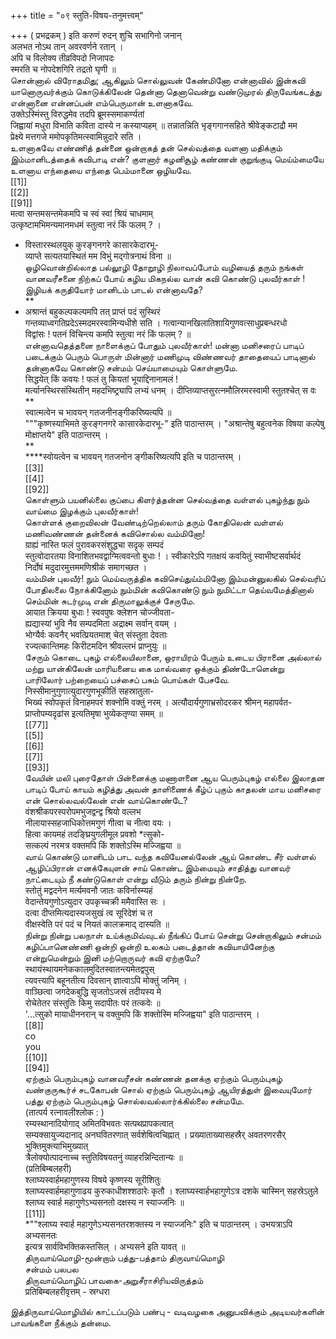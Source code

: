 +++
title = "०९ स्तुति-विषय-तनुमत्त्वम्"

+++
( प्रभद्रकम् ) इति करुणं रुदन् शुचि सभागिनो जनान्   
अलभत नोऽथ तान् अवरवर्णने रतान् ।   
अपि च विलोक्य तीव्रविपदो निजापदः   
स्मरति च नोपदेशगिरि तद्रतो घृणी ॥   
சொன்னால் விரோதமிது; ஆகிலும் சொல்லுவன் கேண்மினோ என்னாவில் இன்கவி யானொருவர்க்கும் கொடுக்கிலேன் தென்னா தெனாவென்று வண்டுமுரல் திருவேங்கடத்து என்னானை என்னப்பன் எம்பெருமான் உளனாகவே.   
उक्तेऽस्मिंस्तु विरुद्धमेव तदपि ब्रूमस्समाकर्ण्यतां   
जिह्वायां मधुरा विभाति कविता दास्ये न कस्याप्यहम् ॥ तन्नातन्निति भृङ्गगानसहिते श्रीवेङ्कटाद्रौ मम   
प्रेक्ष्ये मत्तगजे ममोपकृतिमत्स्वामिन्नुदारे सति ।   
உளனாகவே எண்ணித் தன்னை ஒன்றாகத் தன் செல்வத்தை வளனா மதிக்கும் இம்மானிடத்தைக் கவிபாடி என்? குளனார் கழனிசூழ் கண்ணன் குறுங்குடி மெய்ம்மையே உளனாய எந்தையை எந்தை பெம்மானை ஒழியவே.   
[[1]]  
[[2]]  
[[91]]  
मत्वा सन्तमसन्तमेकमपि च स्वं स्वां श्रियं चाधमाम्   
उत्कृष्टामभिमन्यमानमधमं स्तुत्वा नरं किं फलम् ? ।   
* विस्तारस्थलयुक् कुरङ्गनगरे कासारकेदारभू-   
व्याप्ते सत्यतयास्थितं मम विभुं मद्गोत्रनाथं विना ॥   
ஒழிவொன்றில்லாத பல்லூழி தோறூழி நிலாவப்போம் வழியைத் தரும் நங்கள் வானவரீசனை நிற்கப் போய் கழிய மிகநல்ல வான் கவி கொண்டு புலவீர்காள் ! இழியக் கருதியோர் மானிடம் பாடல் என்னாவதே?   
**   
* अश्रान्तं बहुकल्पकल्पमपि तत् प्राप्तं पदं सुस्थिरं   
गन्तव्याध्वगतिप्रदेऽस्मदमरस्वामिन्यधीशे सति । गत्वान्यानखिलातिशायिगुणवत्साधुप्रबन्धरधो   
विद्वांसः ! पतनं विचिन्त्य कमपि स्तुत्वा नरं किं फलम् ? ॥   
என்னாவதெத்தனை நாளைக்குப் போதும் புலவீர்காள்! மன்னா மனிசரைப் பாடிப் படைக்கும் பெரும் பொருள் மின்னார் மணிமுடி விண்ணவர் தாதையைப் பாடினால் தன்னாகவே கொண்டு சன்மம் செய்யாமையும் கொள்ளுமே.   
सिद्धयेत् किं कवयः ! फलं तु कियतां भूयाद्दिनानामलं !   
मर्त्यानस्थिरसंस्थितीन् महदभिष्ट्र्यापि लभ्यं धनम् । दीप्तिव्याप्तसुरत्नमौलिरमरस्वामी स्तुतश्चेत् स वः   
**   
स्वात्मत्वेन च भावयन् गतजनीनङ्गीकरिष्यत्यपि ॥   
"""कृष्णस्याभिमते कुरङ्गनगरे कासारकेदारभू-" इति पाठान्तरम् । "अश्रान्तेषु बहुत्वनेक विषया कल्पेषु मोक्षाप्तये" इति पाठान्तरम् ।   
**   
****स्वोयत्वेन च भावयन् गतजनोन ङ्गीकरिष्यत्यपि इति च पाठान्तरम् ।   
[[3]]  
[[4]]  
[[92]]  
கொள்ளும் பயனில்லை குப்பை கிளர்த்தன்ன செல்வத்தை வள்ளல் புகழ்ந்து நும் வாய்மை இழக்கும் புலவீர்காள்!   
கொள்ளக் குறைவிலன் வேண்டிற்றெல்லாம் தரும் கோதிலென் வள்ளல் மணிவண்ணன் தன்னைக் கவிசொல்ல வம்மினோ!   
ग्राह्यं नास्ति फलं पुरावकरसंशुद्धचा सदृक् सम्पदं   
स्तुत्वोदारतया विनाशितभवद्वाग्मित्ववन्तो बुधाः ! । स्वीकारेऽपि गतक्षयं कवयितुं स्वाभीष्टसर्वार्थदं   
निर्दोषं मदुदारमुत्तममणिश्रीकं समागच्छत ।   
வம்மின் புலவீர்! நும் மெய்வருத்திக கவிசெய்துய்ம்மினோ இம்மன்னுலகில் செல்வரிப் போதிலலை நோக்கினோம் நும்மின் கவிகொண்டு நும் நுமிட்டா தெய்வமேத்தினால் செம்மின் சுடர்முடி என் திருமாலுக்குச் சேருமே.   
आयात क्रियया बुधाः ! स्ववपुषः क्लेशन चोज्जीवता-   
ह्यद्यास्यां भुवि नैव सम्पदमिता अद्राक्ष्म सर्वान् वयम् ।   
भोग्यैर्वः कवनैर् भवत्प्रियतमाश् चेत् संस्तुता देवताः   
रज्यत्कान्तिमहः किरीटमदिन श्रीवल्लभं प्राप्नुयुः ॥   
சேரும் கொடை புகழ் எல்லையிலானை, ஒராயிரம் பேரும் உடைய பிரானை அல்லால் மற்று யான்கிலேன் மாரியனைய கை மால்வரை ஒக்கும் திண்டோளென்று   
பாரிலோர் பற்றையைப் பச்சைப் பசும் பொய்கள் பேசவே.   
निस्सीमानुगुणात्युदारगुणभूकीतिं सहस्रातुला-   
भिख्यं स्वोपकृतं विनाहमपरं शक्नोमि वक्तुं नरम् । अत्यौदार्यगुणाभ्रसोदरकर श्रीमन् महापर्वत-   
प्राप्तोपम्यदृढांस इत्यतिमृषा भुव्येकतृण्या समम् ॥   
[[77]]  
[[5]]  
[[6]]  
[[7]]  
[[93]]  
வேயின் மலி புரைதோள் பின்னைக்கு மணாளனை ஆய பெரும்புகழ் எல்லை இலாதன பாடிப் போய் காயம் கழித்து அவன் தாளிணைக் கீழ்ப் புகும் காதலன் மாய மனிசரை என் சொல்லவல்லேன் என் வாய்கொண்டே?   
वंशश्रीकपरस्परोपमभुजद्वन्द्व श्रियो वल्लभ   
नीलायास्सहजाधिकोत्तमगुणं गीत्वा च नीत्वा वयः ।   
हित्वा कायमहं तदङ्घ्रियुगलीमूल प्रवशो *त्सुको-   
सत्कल्पं नरमत्र वक्तमपि किं शक्तोऽस्मि मज्जिह्वया ॥   
வாய் கொண்டு மானிடம் பாட வந்த கவியேனல்லேன் ஆய் கொண்ட சீர் வள்ளல் ஆழிப்பிரான் எனக்கேயுளன் சாய் கொண்ட இம்மையும் சாதித்து வானவர் நாட்டையும் நீ கண்டுகொள் என்று வீடும் தரும் நின்று நின்றே.   
स्तोतुं मद्वदनेन मर्त्यमवनौ जातः कविर्नास्म्यहं   
वेदान्तेयगुणोऽत्युदार उपकृच्चक्री ममैवास्ति सः ।   
दत्वा दीप्तमित्यदास्यजसुखं त्व सूरिदेशं च त   
वीक्षस्वेति परं पदं च नियतं कालक्रमाद् दास्यति ॥   
நின்று நின்று பலநாள் உய்க்குமிவ்வுடல் நீங்கிப் போய் சென்று சென்றாகிலும் சன்மம் கழிப்பானெண்ணி ஒன்றி ஒன்றி உலகம் படைத்தான் கவியாயினேற்கு என்றுமென்றும் இனி மற்றொருவர் கவி ஏற்குமே?   
स्थायंस्थायमनेककालमुदितस्वातन्त्यमेतद्वपुस्   
त्यवत्त्यापि बहूनतीत्य दिवसान् ज्ञात्वाऽपि मोक्तुं जनिम् ।   
वाञ्छित्वा जगदेकबुद्धि सृजतोऽजस्रं तदीयस्य मे   
रोचेतेतर संस्तुतिः किमु सदापीतः परं तत्कवेः ॥   
'...त्सुको मायाधीननरान् च वक्तुमपि किं शक्तोस्मि मज्जिह्वया" इति पाठान्तरम् ।   
[[8]]  
co   
you   
[[10]]  
[[94]]  
ஏற்கும் பெரும்புகழ் வானவரீசன் கண்ணன் தனக்கு ஏற்கும் பெரும்புகழ் வண்குருகூர்ச் சடகோபன் சொல் ஏற்கும் பெரும்புகழ் ஆயிரத்துள் இவையுமோர் பத்து ஏற்கும் பெரும்புகழ் சொல்லவல்லார்க்கில்லை சன்மமே.   
(तात्पर्य रत्नावलीश्लोक : )   
रम्यस्थानादियोगाद् अमितविभवतः सत्पथप्रापकत्वात्   
सम्यक्सायुज्यदानाद् अनघवितरणात् सर्वशेषित्वचिह्नात् । प्रख्याताख्यासहस्रैर् अवतरणरसैर् भुक्तिमुक्त्याभिमुख्यात्   
त्रैलोक्योत्पादनाच्च स्तुतिविषयतनुं व्याहरन्निन्दितान्यः ॥   
(प्रतिबिम्बलहरी)   
श्लाघ्यस्वार्हमहागुणस्य विषये कृष्णस्य सूरीशितुः   
श्लाघ्यस्वार्हमहागुणाढय कुरुकाधीशश्शठारेः कृतौ । श्लाघ्यस्वार्हभहागुणेऽत्र दशके चास्मिन् सहस्रेऽतुले   
श्लाघ्य स्वार्ह महागुणेऽभ्यसनतो दक्षस्य न स्याज्जनिः ॥   
[[11]]  
*""श्लाघ्य स्वार्ह महागुणेऽभ्यसनतरशक्तस्य न स्याज्जनिः" इति च पाठान्तरम् । उभयत्राऽपि अभ्यसनतः   
इत्यत्र सार्वविभक्तिकस्तसिल् । अभ्यसने इति यावत् ॥   
திருவாய்மொழி-மூன்றாம் பத்து-பத்தாம் திருவாய்மொழி   
சன்மம் பலபல   
திருவாய்மொழிப் பாவகை-அறுசீராசிரியவிருத்தம்   
प्रतिबिम्बलहरीवृत्तम् - स्रग्धरा   

இத்திருவாய்மொழியில் காட்டப்படும் பண்பு - வடிவழகை அனுபவிக்கும் அடியவர்களின் பாவங்களை நீக்கும் தன்மை.   


